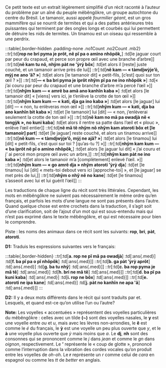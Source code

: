 Ce petit texte est un extrait légèrement simplifié d’un récit raconté à l’auteur du problème par un aîné
du peuple mẽbêngôkre, un groupe autochtone du centre du Brésil. Le tamanoir, aussi appelé *fourmilier géant*, est un gros mammifère qui se nourrit de termites et qui a des pattes antérieures très puissantes qui
terminent par des ongles longs et courbés qui lui permettent de détruire les nids de termites. Un tinamou
est un oiseau qui ressemble à une perdrix.

:::table{.border-hidden .padding-none .no1Count .no2Count .mb2}
::tr[:td[**rop ne bri pyma je prõt, nẽ pĩ pa o amino nhõpôk,**] :td[le jaguar court par peur du crapaud, et perce son propre œil avec une branche d’arbre]]
::tr[:td[**nẽ kam tu nõ, nhỹm pàt ne ’ỳrỳ bôx**] :td[et alors il [reste] juste couché, et un tamanoir arrive près de lui]]
::tr[:td[**nẽ kam — « tàmdjwỳje’õ, mỳj ne ano ’ã? »**] :td[et alors [le tamanoir dit] « petit-fils, [c’est] quoi sur ton œil ? »]]
::tr[:td[**— « ba bri pyma je iprõt nhỹm pĩ pa ne ino nhõpôk »**] :td[« j’ai couru par peur du crapaud et une branche d’arbre m’a percé l’œil »]]
::tr[:td[**nhỹm kam — « amrẽ ba amã ano kanhĩn kaba »**] :td[et alors [le tamanoir dit] « [viens] vers ici, je t’enlève la crotte de ton œil »]]
::tr[:td[**nhỹm kam kum — « kati, dja ga ino kaba »**] :td[et alors [le jaguar] lui [dit] — « non, tu enlèveras mon œil »]]
::tr[:td[**nhỹm kum — « kati, dja ba ano kanhĩn bit kaba »**] :td[et [le tamanoir] lui [dit] — « non, j’enlèverai seulement la crotte de ton œil »]]
::tr[:td[**nẽ kam no mã pa owadjà nẽ « tongỳk », no kuni kaba**] :td[et alors il rentre sa patte dans l’œil et « plouc », enlève l’œil entier]]
::tr[:td[**nẽ mã tẽ nhỹm nõ nhỹm kam atoroti bôx et [le tamanoir] part**] :td[et [le jaguar] reste couché, et alors un tinamou arrive]]
::tr[:td[**nẽ kum — « tàmdjwỳje’õ, mỳj ne ajã? »**] :td[et alors [le tinamou] lui [dit] « petit-fils, c’est quoi sur toi ? [qu’as-tu ?] »]]
::tr[:td[**nhỹm kam kum — « ba iprõt nẽ pĩ o amino nhõpôk,**] :td[et alors [le jaguar lui dit] « j’ai couru et j’ ai percé mon propre œil avec un arbre,]]
::tr[:td[**nhỹm kam pàt ne ino kaba »**] :td[et alors le tamanoir m’a [complètement] enlevé l’œil. »]]
::tr[:td[**nhỹm kum — « go amrẽ dja » nhỹm atoroti ’ỳrỳ dja**] :td[et [le tinamou] lui [dit] « mets-toi debout vers ici [approche-toi] », et [le jaguar] se met près de lui,]]
::tr[:td[**nhỹm o nhỹ nẽ no kane**] :td[et [le tinamou] s’asseoit avec lui et lui guérit l’œil]]
:::

Les traductions de chaque ligne du récit sont très littérales. Cependant, les mots en mẽbêngôkre ne suivent
pas nécessairement le même ordre qu’en français, et parfois les mots d’une langue ne sont pas présents
dans l’autre. Quand quelque chose est entre crochets dans la traduction, il s’agit soit d’une clarification,
soit de l’ajout d’un mot qui est sous-entendu mais qui n’est pas exprimé dans le texte mẽbêngôkre, et qui
est nécessaire pour bien le comprendre.

Piste : les noms des animaux dans ce récit sont les suivants: **rop**, **bri**, **pàt**, **atoroti**.

**D1:** Traduis les expressions suivantes vers le français:

:::table{.border-hidden}
::tr[:td[**a. rop ne pĩ mã pa owadjà**] :td[:ans{.med}] :td[**f. ba pĩ pa o pĩ nhõpôk**] :td[:ans{.med}]]
::tr[:td[**b. ga pàt ’ỳrỳ aprõt**] :td[:ans{.med}] :td[**g. ba tu nhỹ**] :td[:ans{.med}]]
::tr[:td[**c. ba rop pyma je mã tẽ**] :td[:ans{.med}] :td[**h. bri ne mã tẽ**] :td[:ans{.med}]]
::tr[:td[**d. ba pĩ pa kuni kaba**] :td[:ans{.med}] :td[**i. rop ne bôx**] :td[:ans{.med}]]
::tr[:td[**e. atoroti ne ipa kane**] :td[:ans{.med}] :td[**j. pàt no kanhĩn ne apa 'ã**] :td[:ans{.med}]]
:::

**D2:** Il y a deux mots différents dans le récit qui sont traduits par et. Lesquels, et quand est-ce qu’on
utilise l’un ou l’autre?

**Note:** Les voyelles « accentuées » représentent des voyelles particulières du mẽbêngôkre : celles avec un
tilde **(~)** sont des voyelles nasales, le **y** est une voyelle entre *ou* et *u*, mais avec les lèvres non-arrondies, le **ê**
est comme le *é* du français, le **ỳ** est une voyelle un peu plus ouverte que *y*, et le **à** une voyelle plus ouverte
que *ỳ* mais moins que *a*. Le **dj**, **nh** sont des consonnes qui se prononcent comme le *j* dans *jean* et comme
le *gn* dans *oignon*, respectivement. Le **’** représente le « coup de glotte », prononcé comme l’interruption
dans la vibration des cordes vocales qu’on produit entre les voyelles de *oh-oh*. Le **r** représente un *r* comme
celui de *cara* en espagnol ou comme les *tt* de *better* en anglais.
